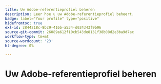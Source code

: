 ```yaml
---
title: Uw Adobe-referentieprofiel beheren
description: Leer hoe u uw Adobe-referentieprofiel beheert.
badge: label="Your profile" type="positive"
hidefromtoc: true
exl-id: 2844218c-8b29-416b-a534-d024343f9b96
source-git-commit: 26089a612f10cb543de8131f38b08d2e3ba9d7ac
workflow-type: tm+mt
source-wordcount: '23'
ht-degree: 0%

---
```


# Uw Adobe-referentieprofiel beheren
